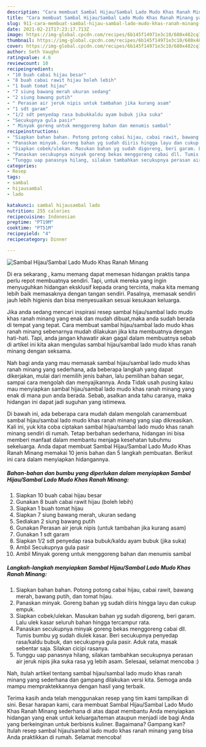 ```yaml
---
description: "Cara membuat Sambal Hijau/Sambal Lado Mudo Khas Ranah Minang yang enak Untuk Jualan"
title: "Cara membuat Sambal Hijau/Sambal Lado Mudo Khas Ranah Minang yang enak Untuk Jualan"
slug: 911-cara-membuat-sambal-hijau-sambal-lado-mudo-khas-ranah-minang-yang-enak-untuk-jualan
date: 2021-02-21T17:23:17.713Z
image: https://img-global.cpcdn.com/recipes/6b145f14971e3c10/680x482cq70/sambal-hijausambal-lado-mudo-khas-ranah-minang-foto-resep-utama.jpg
thumbnail: https://img-global.cpcdn.com/recipes/6b145f14971e3c10/680x482cq70/sambal-hijausambal-lado-mudo-khas-ranah-minang-foto-resep-utama.jpg
cover: https://img-global.cpcdn.com/recipes/6b145f14971e3c10/680x482cq70/sambal-hijausambal-lado-mudo-khas-ranah-minang-foto-resep-utama.jpg
author: Seth Vaughn
ratingvalue: 4.6
reviewcount: 10
recipeingredient:
- "10 buah cabai hijau besar"
- "8 buah cabai rawit hijau boleh lebih"
- "1 buah tomat hijau"
- "7 siung bawang merah ukuran sedang"
- "2 siung bawang putih"
- " Perasan air jeruk nipis untuk tambahan jika kurang asam"
- "1 sdt garam"
- "1/2 sdt penyedap rasa bubukkaldu ayam bubuk jika suka"
- "Secukupnya gula pasir"
- " Minyak goreng untuk menggoreng bahan dan menumis sambal"
recipeinstructions:
- "Siapkan bahan bahan. Potong potong cabai hijau, cabai rawit, bawang merah, bawang putih, dan tomat hijau."
- "Panaskan minyak. Goreng bahan yg sudah diiris hingga layu dan cukup empuk."
- "Siapkan cobek/ulekan. Masukan bahan yg sudah digoreng, beri garam. Lalu ulek kasar seluruh bahan hingga tercampur rata."
- "Panaskan secukupnya minyak goreng bekas menggoreng cabai dll. Tumis bumbu yg sudah diulek kasar. Beri secukupnya penyedap rasa/kaldu bubuk, dan secukupnya gula pasir. Aduk rata, masak sebentar saja. Silakan cicipi rasanya."
- "Tunggu uap panasnya hilang, silakan tambahkan secukupnya perasan air jeruk nipis jika suka rasa yg lebih asam. Selesaai, selamat mencoba :)"
categories:
- Resep
tags:
- sambal
- hijausambal
- lado

katakunci: sambal hijausambal lado 
nutrition: 255 calories
recipecuisine: Indonesian
preptime: "PT19M"
cooktime: "PT51M"
recipeyield: "4"
recipecategory: Dinner

---
```



![Sambal Hijau/Sambal Lado Mudo Khas Ranah Minang](https://img-global.cpcdn.com/recipes/6b145f14971e3c10/680x482cq70/sambal-hijausambal-lado-mudo-khas-ranah-minang-foto-resep-utama.jpg)

Di era  sekarang , kamu memang dapat memesan hidangan praktis tanpa perlu repot membuatnya sendiri. Tapi, untuk mereka yang ingin menyuguhkan hidangan eksklusif kepada orang tercinta, maka kita memang lebih baik memasaknya dengan tangan sendiri. Pasalnya, memasak sendiri jauh lebih higienis dan bisa menyesuaikan sesuai kesukaan keluarga.

Jika anda sedang mencari inspirasi resep sambal hijau/sambal lado mudo khas ranah minang yang enak dan mudah dibuat,maka anda sudah berada di tempat yang tepat. Cara membuat sambal hijau/sambal lado mudo khas ranah minang  sebenarnya mudah dilakukan jika kita membuatnya dengan hati-hati. Tapi, anda jangan khawatir akan gagal dalam membuatnya 
sebab di artikel ini kita akan mengulas sambal hijau/sambal lado mudo khas ranah minang dengan seksama.  



Nah bagi anda yang mau memasak sambal hijau/sambal lado mudo khas ranah minang yang sederhana, ada beberapa langkah yang dapat dikerjakan, mulai dari memilih jenis bahan, lalu pemilihan bahan segar, sampai cara mengolah dan menyajikannya. Anda Tidak usah pusing kalau mau menyiapkan sambal hijau/sambal lado mudo khas ranah minang yang enak di mana pun anda berada. Sebab, asalkan anda  tahu caranya, maka hidangan ini dapat jadi suguhan yang istimewa.

Di bawah ini, ada beberapa cara mudah dalam mengolah caramembuat sambal hijau/sambal lado mudo khas ranah minang yang siap dikreasikan. Kali ini, yuk kita coba ciptakan sambal hijau/sambal lado mudo khas ranah minang sendiri di rumah. Tetap berbahan sederhana, hidangan ini bisa memberi manfaat dalam membantu menjaga kesehatan tubuhmu sekeluarga. Anda dapat membuat Sambal Hijau/Sambal Lado Mudo Khas Ranah Minang memakai 10 jenis bahan dan 5 langkah pembuatan. Berikut ini cara dalam menyiapkan hidangannya.

<!--inarticleads1-->

##### Bahan-bahan dan bumbu yang diperlukan dalam menyiapkan Sambal Hijau/Sambal Lado Mudo Khas Ranah Minang:

1. Siapkan 10 buah cabai hijau besar
1. Gunakan 8 buah cabai rawit hijau (boleh lebih)
1. Siapkan 1 buah tomat hijau
1. Siapkan 7 siung bawang merah, ukuran sedang
1. Sediakan 2 siung bawang putih
1. Gunakan  Perasan air jeruk nipis (untuk tambahan jika kurang asam)
1. Gunakan 1 sdt garam
1. Siapkan 1/2 sdt penyedap rasa bubuk/kaldu ayam bubuk (jika suka)
1. Ambil Secukupnya gula pasir
1. Ambil  Minyak goreng untuk menggoreng bahan dan menumis sambal




<!--inarticleads2-->

##### Langkah-langkah menyiapkan Sambal Hijau/Sambal Lado Mudo Khas Ranah Minang:

1. Siapkan bahan bahan. Potong potong cabai hijau, cabai rawit, bawang merah, bawang putih, dan tomat hijau.
1. Panaskan minyak. Goreng bahan yg sudah diiris hingga layu dan cukup empuk.
1. Siapkan cobek/ulekan. Masukan bahan yg sudah digoreng, beri garam. Lalu ulek kasar seluruh bahan hingga tercampur rata.
1. Panaskan secukupnya minyak goreng bekas menggoreng cabai dll. Tumis bumbu yg sudah diulek kasar. Beri secukupnya penyedap rasa/kaldu bubuk, dan secukupnya gula pasir. Aduk rata, masak sebentar saja. Silakan cicipi rasanya.
1. Tunggu uap panasnya hilang, silakan tambahkan secukupnya perasan air jeruk nipis jika suka rasa yg lebih asam. Selesaai, selamat mencoba :)




Nah, itulah artikel tentang  sambal hijau/sambal lado mudo khas ranah minang  yang sederhana dan gampang dilakukan versi kita. Semoga anda mampu mempraktekkannya dengan hasil yang terbaik. 

Terima kasih anda telah menggunakan resep yang tim kami tampilkan di sini. Besar harapan kami, cara membuat  Sambal Hijau/Sambal Lado Mudo Khas Ranah Minang sederhana di atas dapat membantu Anda menyiapkan hidangan yang enak untuk keluarga/teman ataupun menjadi ide bagi Anda yang berkeinginan untuk berbisnis kuliner. Bagaimana? Gampang kan? Itulah resep sambal hijau/sambal lado mudo khas ranah minang yang bisa Anda praktikkan di rumah. Selamat mencoba!

